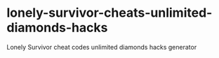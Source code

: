 # lonely-survivor-cheats-unlimited-diamonds-hacks
Lonely Survivor cheat codes unlimited diamonds hacks generator
